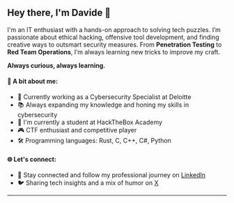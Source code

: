 ## Hey there, I'm Davide 👋

I'm an IT enthusiast with a hands-on approach to solving tech puzzles. I’m passionate about ethical hacking, offensive tool development, and finding creative ways to outsmart security measures. From **Penetration Testing** to **Red Team Operations**, I’m always learning new tricks to improve my craft.

**Always curious, always learning.**

#### 👤 A bit about me:

- 💼 Currently working as a Cybersecurity Specialist at Deloitte
- 📚 Always expanding my knowledge and honing my skills in cybersecurity
- 🧠 I'm currently a student at HackTheBox Academy
- 🎮 CTF enthusiast and competitive player
- 🛠️ Programming languages: Rust, C, C++, C#, Python

#### 🌐 Let's connect:

- 💼 Stay connected and follow my professional journey on [LinkedIn](https://www.linkedin.com/in/davide-valitutti/)
- 🐦 Sharing tech insights and a mix of humor on [X](https://x.com/safe0x17)

---
